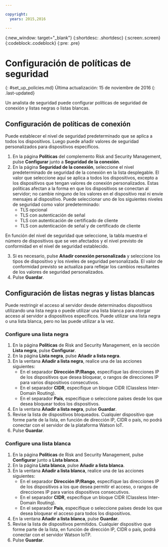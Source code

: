 ```yaml
---

copyright:
  years: 2015,2016

---
```


{:new_window: target="\_blank"}
{:shortdesc: .shortdesc}
{:screen:.screen}
{:codeblock:.codeblock}
{:pre: .pre}

# Configuración de políticas de seguridad
{: #set_up_policies.md}
Última actualización: 15 de noviembre de 2016
{: .last-updated}

Un analista de seguridad puede configurar políticas de seguridad de conexión y listas negras o listas blancas. 

## Configuración de políticas de conexión

Puede establecer el nivel de seguridad predeterminado que se aplica a todos los dispositivos. Luego puede añadir valores de seguridad personalizados para dispositivos específicos.

1. En la página **Políticas** del complemento Risk and Security Management, pulse **Configurar** junto a **Seguridad de la conexión**.
2. En la página **Seguridad de la conexión**, seleccione el nivel predeterminado de seguridad de la conexión en la lista desplegable. El valor que seleccione aquí se aplica a todos los dispositivos, excepto a los dispositivos que tengan valores de conexión personalizados. Estas políticas afectan a la forma en que los dispositivos se conectan al servidor; no cambie ninguno de los valores en el dispositivo real ni envíe mensajes al dispositivo. Puede seleccionar uno de los siguientes niveles de seguridad como valor predeterminado:
    - TLS opcional
    - TLS con autenticación de señal
    - TLS con autenticación de certificado de cliente
    - TLS con autenticación de señal y de certificado de cliente

En función del nivel de seguridad que seleccione, la tabla muestra el número de dispositivos que se ven afectados y el nivel previsto de conformidad en el nivel de seguridad establecido.

3. Si es necesario, pulse **Añadir conexión personalizada** y seleccione los tipos de dispositivo y los niveles de seguridad personalizada. El valor de conformidad previsto se actualiza para reflejar los cambios resultantes de los valores de seguridad personalizados. 
4. Pulse **Guardar**.   

## Configuración de listas negras y listas blancas

Puede restringir el acceso al servidor desde determinados dispositivos utilizando una lista negra o puede utilizar una lista blanca para otorgar acceso al servidor a dispositivos específicos. Puede utilizar una lista negra o una lista blanca, pero no las puede utilizar a la vez. 

### Configure una lista negra

1. En la página **Políticas** de Risk and Security Management, en la sección **Lista negra**, pulse **Configurar**.
2. En la página **Lista negra**, pulse **Añadir a lista negra**.
3. En la ventana **Añadir a lista negra**, realice una de las acciones siguientes:
    - En el separador **Dirección IP/Rango**, especifique las direcciones IP de los dispositivos que desea bloquear, o rangos de direcciones IP para varios dispositivos consecutivos.
    - En el separador **CIDR**, especifique un bloque CIDR (Classless Inter-Domain Routing). 
    - En el separador **País**, especifique o seleccione países desde los que desea bloquear todos los dispositivos.
4. En la ventana **Añadir a lista negra**, pulse **Guardar**.
5. Revise la lista de dispositivos bloqueados. Cualquier dispositivo que forme parte de la lista, en función de dirección IP, CIDR o país, no podrá conectar con el servidor de la plataforma Watson IoT. 
6. Pulse **Guardar**. 

### Configure una lista blanca
1. En la página **Políticas** de Risk and Security Management, pulse **Configurar** junto a **Lista blanca**.
2. En la página **Lista blanca**, pulse **Añadir a lista blanca**.
3. En la ventana **Añadir a lista blanca**, realice una de las acciones siguientes:
    - En el separador **Dirección IP/Rango**, especifique las direcciones IP de los dispositivos a los que desea permitir el acceso, o rangos de direcciones IP para varios dispositivos consecutivos.
    - En el separador **CIDR**, especifique un bloque CIDR (Classless Inter-Domain Routing). 
    - En el separador **País**, especifique o seleccione países desde los que desea bloquear el acceso para todos los dispositivos.
4. En la ventana **Añadir a lista blanca**, pulse **Guardar**.
5. Revise la lista de dispositivos permitidos. Cualquier dispositivo que forme parte de la lista, en función de dirección IP, CIDR o país, podrá conectar con el servidor Watson IoTP. 
6. Pulse **Guardar**. 
